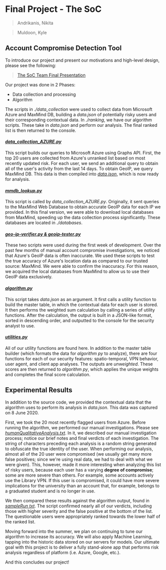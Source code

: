 ﻿# Final Project - The SoC
> Andrikanis, Nikita

> Muldoon, Kyle
> 
## Account Compromise Detection Tool

To introduce our project and present our motivations and high-level design, please see the following:
> [The SoC Team Final Presentation](https://docs.google.com/presentation/d/1ZKcMBV9brrDnOtE6fCTymUyhL-Se3hIqxRg2GKEjPjA/edit?usp=sharing)

Our project was done in 2 Phases:
 - Data collection and processing
 - Algorithm

The scripts in *./data_collection* were used to collect data from Microsoft Azure and MaxMind DB, building a *data.json* of potentially risky users and their corresponding contextual data. In *./ranking*, we have our algorithm scripts. These take in *data.json* and perform our analysis. The final ranked list is then returned to the console.

#### [*data_collection_AZURE.py*](https://github.com/ECS153/final-project-the-soc/blob/master/Account%20Compromise%20Detection/data_collection/data_collection_AZURE.py)
This script builds our queries to Microsoft Azure using Graphs API. First, the top 20 users are collected from Azure's unranked list based on most recently updated risk. For each user, we send an additional query to obtain all of the user's activity from the last 14 days. To obtain GeoIP, we query MaxMind DB. This data is then compiled into [*data.json*](https://raw.githubusercontent.com/ECS153/final-project-the-soc/master/Account%20Compromise%20Detection/data_collection/data.json), which is now ready for analysis.
 
 #### [*mmdb_lookup.py*](https://github.com/ECS153/final-project-the-soc/blob/master/Account%20Compromise%20Detection/mmdb_lookup.py)
This script is called by *data_collection_AZURE.py*. Originally, it sent queries to the MaxMind Web Database to obtain accurate GeoIP data for each IP we provided. In this final version, we were able to download local databases from MaxMind, speeding up the data collection process significantly. These databases are located in *./databases*.

#### [*geo-ip-verifier.py & geoip-tester.py*](https://github.com/ECS153/final-project-the-soc/tree/master/Account%20Compromise%20Detection/data_collection)
These two scripts were used during the first week of development. Over the past few months of manual account compromise investigations, we noticed that Azure's GeoIP data is often inaccurate. We used these scripts to test the true accuracy of Azure's location data as compared to our trusted source: MaxMind. We were able to confirm the inaccuracy. For this reason, we acquired the local databases from MaxMind to allow us to use their GeoIP data exclusively.

#### [*algorithm.py*](https://github.com/ECS153/final-project-the-soc/blob/master/Account%20Compromise%20Detection/ranking/algorithm.py)
This script takes *data.json* as an argument. It first calls a utility function to build the master table, in which the contextual data for each user is stored. It then performs the weighted sum calculation by calling a series of utility functions. After the calculation, the output is built in a JSON-like format, sorted in descending order, and outputted to the console for the security analyst to use.

#### [*utilities.py*](https://github.com/ECS153/final-project-the-soc/blob/master/Account%20Compromise%20Detection/ranking/utilities.py)
All of our utility functions are found here. In addition to the master table builder (which formats the data for *algorithm py* to analyze), there are four functions for each of our security features: spatio-temporal, VPN behavior, user agent, and client app analyses. The outputs are *unweighted*. These scores are then returned to *algorithm py*, which applies the unique weights and completes the final score calculation.

## Experimental Results
In addition to the source code, we provided the contextual data that the algorithm uses to perform its analysis in *data.json*. This data was captured on 8 June 2020.

First, we took the 20 most recently flagged users from Azure. Before running the algorithm, we performed our manual investigations. Please see [*humanQualitativeAnalysis.txt*](https://github.com/ECS153/final-project-the-soc/blob/master/Account%20Compromise%20Detection/humanQualitativeAnalysis.txt). In it, we described our manual investigation process; notice our brief notes and final verdicts of each investigation. The string of characters preceding each analysis is a random string generated to obfuscate the true identity of the user. When performing our analysis, almost all of the 20 user were compromised (we usually get many more false positives; since we're using real data, we had to deal with what we were given). This, however, made it more interesting when analyzing this list of risky users, because each user has a varying **degree of compromise**; some are more severe than others. For example, some accounts actively use the Library VPN. If this user is compromised, it could have more severe implications for the university than an account that, for example, belongs to a graduated student and is no longer in use.

We then compared these results against the algorithm output, found in [*sampleRun txt*](https://github.com/ECS153/final-project-the-soc/blob/master/Account%20Compromise%20Detection/sampleRun.txt). The script confirmed nearly all of our verdicts, including those with higher severity and the false positive at the bottom of the list. The questionable users were appropriately ranked towards the lower half of the ranked list.

Moving forward into the summer, we plan on continuing to tune our algorithm to increase its accuracy. We will also apply Machine Learning, tapping into the historic data stored on our servers for models. Our ultimate goal with this project is to deliver a fully stand-alone app that performs risk analysis regardless of platform (i.e. Azure, Google, etc.).

And this concludes our project!
